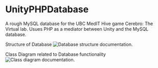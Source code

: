 # UnityPHPDatabase
A rough MySQL database for the UBC MedIT Hive game Cerebro: The Virtual lab. Usues PHP as a mediator between Unity and the MySQL database.

Structure of Database
![Database structure documentation.](https://i.imgur.com/uqW4EOc.png)

Class Diagram related to Database functionality
![Class diagram documentation.](https://i.imgur.com/hoDokAY.png)
